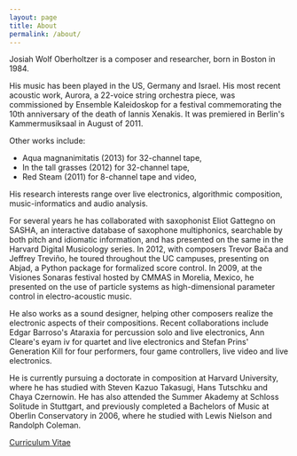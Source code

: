 ```yaml
---
layout: page
title: About
permalink: /about/
---
```


Josiah Wolf Oberholtzer is a composer and researcher, born in Boston in 1984.

His music has been played in the US, Germany and Israel. His most recent
acoustic work, Aurora, a 22-voice string orchestra piece, was commissioned by
Ensemble Kaleidoskop for a festival commemorating the 10th anniversary of the
death of Iannis Xenakis. It was premiered in Berlin's Kammermusiksaal in August
of 2011.

Other works include:

- Aqua magnanimitatis (2013) for 32-channel tape,
- In the tall grasses (2012) for 32-channel tape,
- Red Steam (2011) for 8-channel tape and video,

His research interests range over live electronics, algorithmic composition,
music-informatics and audio analysis.

For several years he has collaborated with saxophonist Eliot Gattegno on SASHA,
an interactive database of saxophone multiphonics, searchable by both pitch and
idiomatic information, and has presented on the same in the Harvard Digital
Musicology series. In 2012, with composers Trevor Bača and Jeffrey Treviño, he
toured throughout the UC campuses, presenting on Abjad, a Python package for
formalized score control. In 2009, at the Visiones Sonaras festival hosted by
CMMAS in Morelia, Mexico, he presented on the use of particle systems as
high-dimensional parameter control in electro-acoustic music.

He also works as a sound designer, helping other composers realize the
electronic aspects of their compositions. Recent collaborations include Edgar
Barroso's Ataraxia for percussion solo and live electronics, Ann Cleare's eyam
iv for quartet and live electronics and Stefan Prins' Generation Kill for four
performers, four game controllers, live video and live electronics.

He is currently pursuing a doctorate in composition at Harvard University,
where he has studied with Steven Kazuo Takasugi, Hans Tutschku and Chaya
Czernowin. He has also attended the Summer Akademy at Schloss Solitude in
Stuttgart, and previously completed a Bachelors of Music at Oberlin
Conservatory in 2006, where he studied with Lewis Nielson and Randolph Coleman.

[Curriculum Vitae][cv]

[cv]: /assets/pdfs/JosiahWolfOberholtzer_CV.pdf